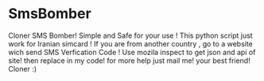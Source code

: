 # SmsBomber
Cloner SMS Bomber! Simple and Safe for your use !
This python script just work for Iranian simcard !
If you are from another country , go to a website wich send SMS Verfication Code ! Use mozila inspect to get json and api of site!
then replace in my code!
for more help just mail me!
your best friend! Cloner :)
